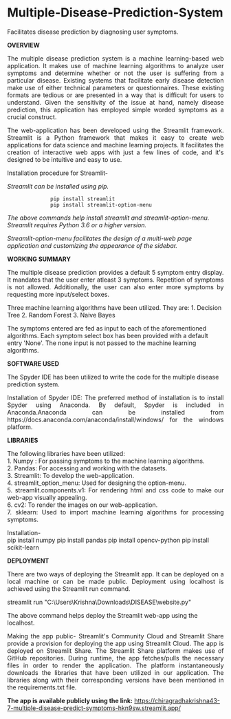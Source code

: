 # Multiple-Disease-Prediction-System
Facilitates disease prediction by diagnosing user symptoms. 

**OVERVIEW**

<p align="justify">The multiple disease prediction system is a machine learning-based web application. It makes use of machine learning algorithms to analyze user symptoms and determine whether or not the user is suffering from a particular disease.
Existing systems that facilitate early disease detection make use of either technical parameters or questionnaires. These existing formats are tedious or are presented in a way that is difficult for users to understand. Given the sensitivity of the issue at hand, namely disease prediction, this application has employed simple worded symptoms as a crucial construct. </p>

<p align="justify">The web-application has been developed using the Streamlit framework. Streamlit is a Python framework that makes it easy to create web applications for data science and machine learning projects. It facilitates the creation of interactive web apps with just a few lines of code, and it's designed to be intuitive and easy to use. </p>

Installation procedure for Streamlit-

_Streamlit can be installed using pip._

                  pip install streamlit
                  pip install streamlit-option-menu

_The above commands help install streamlit and streamlit-option-menu. Streamlit requires Python 3.6 or a higher version._

_Streamlit-option-menu facilitates the design of a multi-web page application and customizing the appearance of the sidebar._

**WORKING SUMMARY**

<p align="justify">The multiple disease prediction provides a default 5 symptom entry display. It mandates that the user enter atleast 3 symptoms. Repetition of symptoms is not allowed. Additionally, the user can also enter more symptoms by requesting more input/select boxes.

Three machine learning algorithms have been utilized. They are:
                                                              1. Decision Tree
                                                              2. Random Forest
                                                              3. Naive Bayes
                                                                                                                           
The symptoms entered are fed as input to each of the aforementioned algorithms. Each symptom select box has been provided with a default entry 'None'. The none input is not passed to the machine learning algorithms.</p>

**SOFTWARE USED**

The Spyder IDE has been utilized to write the code for the multiple disease prediction system.

<p align="justify">Installation of Spyder IDE: The preferred method of installation is to install Spyder using Anaconda. By default, Spyder is included in Anaconda.Anaconda can be installed from https://docs.anaconda.com/anaconda/install/windows/ for the windows platform.</p>


**LIBRARIES**

<p align="justify">
The following libraries have been utilized: <br/>
1. Numpy : For passing symptoms to the machine learning algorithms.<br/>
2. Pandas: For accessing and working with the datasets.<br/>
3. Streamlit: To develop the web-application. <br/>
4. streamlit_option_menu: Used for designing the option-menu. <br/>
5. streamlit.components.v1: For rendering html and css code to make our web-app visually appealing.<br/>
6. cv2: To render the images on our web-application. <br/>
7. sklearn: Used to import machine learning algorithms for processing symptoms. <br/>

Installation-<br/>
pip install numpy
pip install pandas 
pip install opencv-python
pip install scikit-learn

</p>

**DEPLOYMENT**

<p align="justify">There are two ways of deploying the Streamlit app. It can be deployed on a local machine or can be made public.
Deployment using localhost is achieved using the Streamlit run command. 

streamlit run "C:\Users\Krishna\Downloads\DISEASE\website.py" 

The above command helps deploy the Streamlit web-app using the localhost.</p>

<p align="justify"> 
Making the app public- Streamlit's Community Cloud and Streamlit Share provide a provision for deploying the app using Streamlit Cloud. The app is deployed on Streamlit Share. The Streamlit Share platform makes use of GitHub repositories. During runtime, the app fetches/pulls the necessary files in order to render the application. The platform instantaneously downloads the libraries that have been utilized in our application. The libraries along with their corresponding versions have been mentioned in the requirements.txt file. </p>

**The app is available publicly using the link:** https://chiragradhakrishna43-7-multiple-disease-predict-symptoms-hkn9sw.streamlit.app/
